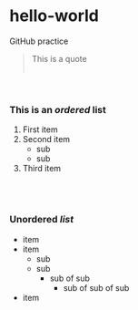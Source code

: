# hello-world
GitHub practice  
  
> This is a quote  
&nbsp;  

&nbsp;  

### This is an *ordered* list
1. First item
2. Second item
    - sub
    - sub
3. Third item  
&nbsp;  

&nbsp;  

### Unordered ***list***
- item
- item
  - sub 
  - sub
    - sub of sub
      - sub of sub of sub
- item
